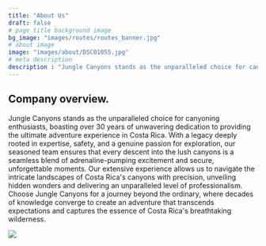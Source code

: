 ```yaml
---
title: "About Us"
draft: false
# page title background image
bg_image: "images/routes/routes_banner.jpg"
# about image
image: "images/about/DSC01055.jpg"
# meta description
description : "Jungle Canyons stands as the unparalleled choice for canyoning enthusiasts, boasting over 30 years of unwavering dedication to providing the ultimate adventure experience in Costa Rica. With a legacy deeply rooted in expertise, safety, and a genuine passion for exploration, our seasoned team ensures that every descent into the lush canyons is a seamless blend of adrenaline-pumping excitement and secure, unforgettable moments. Our extensive experience allows us to navigate the intricate landscapes of Costa Rica's canyons with precision, unveiling hidden wonders and delivering an unparalleled level of professionalism. Choose Jungle Canyons for a journey beyond the ordinary, where decades of knowledge converge to create an adventure that transcends expectations and captures the essence of Costa Rica's breathtaking wilderness."
---
```


## Company overview.

Jungle Canyons stands as the unparalleled choice for canyoning enthusiasts, boasting over 30 years of unwavering dedication to providing the ultimate adventure experience in Costa Rica. With a legacy deeply rooted in expertise, safety, and a genuine passion for exploration, our seasoned team ensures that every descent into the lush canyons is a seamless blend of adrenaline-pumping excitement and secure, unforgettable moments. Our extensive experience allows us to navigate the intricate landscapes of Costa Rica's canyons with precision, unveiling hidden wonders and delivering an unparalleled level of professionalism. Choose Jungle Canyons for a journey beyond the ordinary, where decades of knowledge converge to create an adventure that transcends expectations and captures the essence of Costa Rica's breathtaking wilderness.


<img src="images/brands/aca.png">